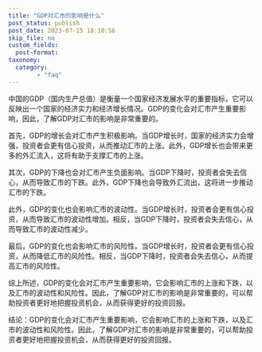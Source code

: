 ```yaml
---
title: "GDP对汇市的影响是什么"
post_status: publish
post_date: 2023-07-15 18:10:56
skip_file: no
custom_fields: 
  post-format: 
taxonomy:
  category:
        - "faq"
---
```


中国的GDP（国内生产总值）是衡量一个国家经济发展水平的重要指标，它可以反映出一个国家的经济实力和经济增长情况。GDP的变化会对汇市产生重要影响，因此，了解GDP对汇市的影响是非常重要的。

首先，GDP的增长会对汇市产生积极影响。当GDP增长时，国家的经济实力会增强，投资者会更有信心投资，从而推动汇市的上涨。此外，GDP增长也会带来更多的外汇流入，这将有助于支撑汇市的上涨。

其次，GDP的下降也会对汇市产生负面影响。当GDP下降时，投资者会失去信心，从而导致汇市的下跌。此外，GDP下降也会导致外汇流出，这将进一步推动汇市的下跌。

此外，GDP的变化也会影响汇市的波动性。当GDP增长时，投资者会更有信心投资，从而导致汇市的波动性增加。相反，当GDP下降时，投资者会失去信心，从而导致汇市的波动性减少。

最后，GDP的变化也会影响汇市的风险性。当GDP增长时，投资者会更有信心投资，从而降低汇市的风险性。相反，当GDP下降时，投资者会失去信心，从而提高汇市的风险性。

综上所述，GDP的变化会对汇市产生重要影响，它会影响汇市的上涨和下跌，以及汇市的波动性和风险性。因此，了解GDP对汇市的影响是非常重要的，可以帮助投资者更好地把握投资机会，从而获得更好的投资回报。

结论：GDP的变化会对汇市产生重要影响，它会影响汇市的上涨和下跌，以及汇市的波动性和风险性。因此，了解GDP对汇市的影响是非常重要的，可以帮助投资者更好地把握投资机会，从而获得更好的投资回报。
